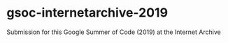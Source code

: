 # gsoc-internetarchive-2019
Submission for this Google Summer of Code (2019) at the Internet Archive
